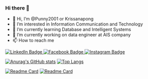 ### Hi there 👋

<!--
**Punny2001/Punny2001** is a ✨ _special_ ✨ repository because its `README.md` (this file) appears on your GitHub profile.

Here are some ideas to get you started:

- 🔭 I’m currently working on ...
- 🌱 I’m currently learning ...
- 👯 I’m looking to collaborate on ...
- 🤔 I’m looking for help with ...
- 💬 Ask me about ...
- 📫 How to reach me: ...
- 😄 Pronouns: ...
- ⚡ Fun fact: ...
-->

- 👋 Hi, I’m @Punny2001 or Krissanapong
- 👀 I’m interested in Information Communication and Technology
- 🌱 I’m currently learning Database and Intelligent Systems
- 💞️ I’m currently working on data engineer at AIS company
- 📫 How to reach me 
<div id="badges">
  <a href="https://www.linkedin.com/in/krissanapong-palakham/">
    <img src="https://img.shields.io/badge/LinkedIn-0077B5?style=for-the-badge&logo=linkedin&logoColor=white" alt="LinkedIn Badge"/>
  </a>
  <a href="https://www.facebook.com/krissanapong.palakham">
    <img src="https://img.shields.io/badge/Facebook-1877F2?style=for-the-badge&logo=facebook&logoColor=white" alt="Facebook Badge"/>
  </a>
  <a href="https://www.instagram.com/ppunnyyyy_/">
    <img src="https://img.shields.io/badge/Instagram-E4405F?style=for-the-badge&logo=instagram&logoColor=white" alt="Instagram Badge"/>
  </a>
</div>

[![Anurag's GitHub stats](https://github-readme-stats.vercel.app/api?username=Punny2001&&theme=tokyonight&&show_icons=true)](https://github.com/Punny2001/github-readme-stats) [![Top Langs](https://github-readme-stats.vercel.app/api/top-langs/?username=Punny2001&&layout=demo&theme=tokyonight)](https://github.com/Punny2001/github-readme-stats)

[![Readme Card](https://github-readme-stats.vercel.app/api/pin/?username=Punny2001&repo=Gammation&&theme=tokyonight)](https://github.com/Punny2001/Gammation)
[![Readme Card](https://github-readme-stats.vercel.app/api/pin/?username=Punny2001&repo=Encrypted-Text-Editor&&theme=tokyonight)](https://github.com/Punny2001/Encrypted-Text-Editor)
